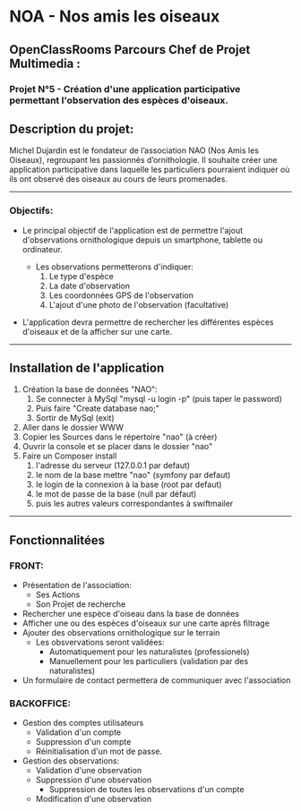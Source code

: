 


# NOA - Nos amis les oiseaux
## OpenClassRooms Parcours Chef de Projet Multimedia :
### Projet N°5 - Création d'une application participative permettant l'observation des espèces d'oiseaux.  

## Description du projet:
Michel Dujardin est le fondateur de l’association NAO (Nos Amis les Oiseaux), regroupant les passionnés d’ornithologie. Il souhaite créer une application participative dans laquelle les particuliers pourraient indiquer où ils ont observé des oiseaux au cours de leurs promenades.

---

### Objectifs:

- Le principal objectif de l'application est de permettre l'ajout d'observations ornithologique depuis un smartphone, tablette ou ordinateur.
    - Les observations permetterons d'indiquer:
        1. Le type d'espèce
        2. La date d'observation
        3. Les coordonnées GPS de l'observation
        4. L'ajout d'une photo de l'observation (facultative)

- L'application devra permettre de rechercher les différentes espèces d'oiseaux et de la afficher sur une carte.

---

## Installation de l'application

1. Création la base de données "NAO":
    1. Se connecter à MySql "mysql -u login -p" (puis taper le password)
    2. Puis faire "Create database nao;"
    3. Sortir de MySql (exit)
2. Aller dans le dossier WWW
3. Copier les Sources dans le répertoire "nao" (à créer)
4. Ouvrir la console et se placer dans le dossier "nao"
5. Faire un Composer install
    1. l'adresse du serveur (127.0.0.1 par defaut)
    2. le nom de la base mettre "nao" (symfony par defaut)
    3. le login de la connexion à la base (root par defaut)
    4. le mot de passe de la base (null par défaut)
    5. puis les autres valeurs correspondantes à swiftmailer

---

## Fonctionnalitées

### FRONT:

- Présentation de l'association:
    - Ses Actions
    - Son Projet de recherche
- Rechercher une espèce d'oiseau dans la base de données
- Afficher une ou des espèces d'oiseaux sur une carte après filtrage
- Ajouter des observations ornithologique sur le terrain
    - Les obsvervations seront validées:
        - Automatiquement pour les naturalistes (professionels)
        - Manuellement pour les particuliers (validation par des naturalistes)
- Un formulaire de contact permettera de communiquer avec l'association

### BACKOFFICE:

- Gestion des comptes utilisateurs
    - Validation d'un compte
    - Suppression d'un compte
    - Réinitialisation d'un mot de passe.
- Gestion des observations:
    - Validation d'une observation
    - Suppression d'une observation
        - Suppression de toutes les observations d'un compte 
    - Modification d'une observation
    
